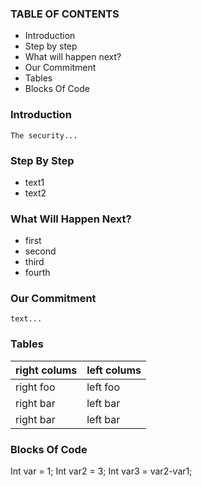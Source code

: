 ### TABLE OF CONTENTS
- Introduction
- Step by step
- What will happen next?
- Our Commitment
- Tables
- Blocks Of Code
### Introduction
    The security...
### Step By Step
- text1
- text2
### What Will Happen Next?
- first
- second
- third
- fourth
### Our Commitment
    text...
### Tables 
| right colums| left colums |
| ----------- | ----------- |
| right foo   | left foo    |
| right bar   | left bar    |
| right bar   | left bar    |

### Blocks Of Code
Int var = 1;
Int var2 = 3;
Int var3 = var2-var1;
